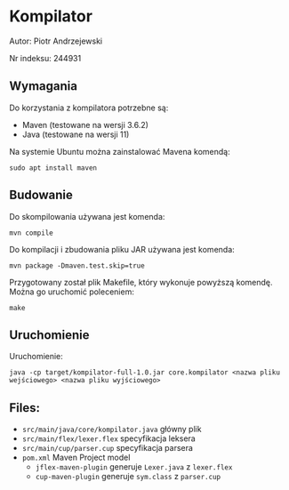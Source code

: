 # Kompilator
Autor: Piotr Andrzejewski

Nr indeksu: 244931

## Wymagania

Do korzystania z kompilatora potrzebne są:
* Maven (testowane na wersji 3.6.2)
* Java (testowane na wersji 11)

Na systemie Ubuntu można zainstalować Mavena komendą:

```
sudo apt install maven
```

## Budowanie

Do skompilowania używana jest komenda:

```
mvn compile
```

Do kompilacji i zbudowania pliku JAR używana jest komenda:

```
mvn package -Dmaven.test.skip=true
``` 

Przygotowany został plik Makefile, który wykonuje powyższą komendę. Można go uruchomić poleceniem:
```
make
```

## Uruchomienie

Uruchomienie:

```
java -cp target/kompilator-full-1.0.jar core.kompilator <nazwa pliku wejściowego> <nazwa pliku wyjściowego>
```

## Files:

* `src/main/java/core/kompilator.java`  główny plik
* `src/main/flex/lexer.flex`            specyfikacja leksera
* `src/main/cup/parser.cup`             specyfikacja parsera
* `pom.xml`                             Maven Project model
  - `jflex-maven-plugin` generuje `Lexer.java` z `lexer.flex`
  - `cup-maven-plugin` generuje `sym.class` z `parser.cup`
  
